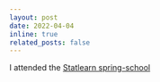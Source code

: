 ```yaml
---
layout: post
date: 2022-04-04
inline: true
related_posts: false
---
```


I attended the [Statlearn spring-school](https://statlearn.sciencesconf.org/)
